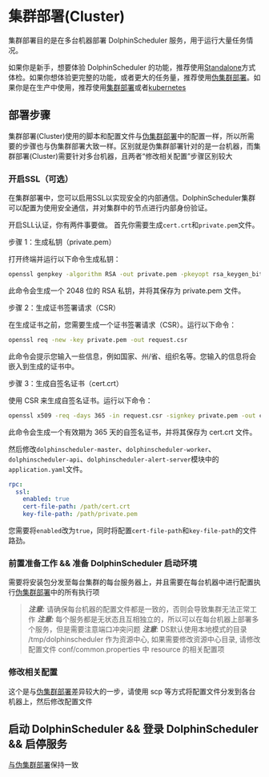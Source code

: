 # 集群部署(Cluster)

集群部署目的是在多台机器部署 DolphinScheduler 服务，用于运行大量任务情况。

如果你是新手，想要体验 DolphinScheduler 的功能，推荐使用[Standalone](standalone.md)方式体检。如果你想体验更完整的功能，或者更大的任务量，推荐使用[伪集群部署](pseudo-cluster.md)。如果你是在生产中使用，推荐使用[集群部署](cluster.md)或者[kubernetes](kubernetes.md)

## 部署步骤

集群部署(Cluster)使用的脚本和配置文件与[伪集群部署](pseudo-cluster.md)中的配置一样，所以所需要的步骤也与伪集群部署大致一样。区别就是伪集群部署针对的是一台机器，而集群部署(Cluster)需要针对多台机器，且两者“修改相关配置”步骤区别较大

### 开启SSL（可选）

在集群部署中，您可以启用SSL以实现安全的内部通信。DolphinScheduler集群可以配置为使用安全通信，并对集群中的节点进行内部身份验证。

开启SLL认证，你有两件事要做。 首先你需要生成`cert.crt`和`private.pem`文件。

步骤 1：生成私钥（private.pem）

打开终端并运行以下命令生成私钥：

```bash
openssl genpkey -algorithm RSA -out private.pem -pkeyopt rsa_keygen_bits:2048
```

此命令会生成一个 2048 位的 RSA 私钥，并将其保存为 private.pem 文件。

步骤 2：生成证书签署请求（CSR）

在生成证书之前，您需要生成一个证书签署请求（CSR）。运行以下命令：

```bash
openssl req -new -key private.pem -out request.csr
```

此命令会提示您输入一些信息，例如国家、州/省、组织名等。您输入的信息将会嵌入到生成的证书中。

步骤 3：生成自签名证书（cert.crt）

使用 CSR 来生成自签名证书。运行以下命令：

```bash
openssl x509 -req -days 365 -in request.csr -signkey private.pem -out cert.crt
```

此命令会生成一个有效期为 365 天的自签名证书，并将其保存为 cert.crt 文件。

然后修改`dolphinscheduler-master`、`dolphinscheduler-worker`、`dolphinscheduler-api`、`dolphinscheduler-alert-server`模块中的`application.yaml`文件。

```yaml
rpc:
  ssl:
    enabled: true
    cert-file-path: /path/cert.crt
    key-file-path: /path/private.pem
```

您需要将`enabled`改为`true`，同时将配置`cert-file-path`和`key-file-path`的文件路劲。

### 前置准备工作 && 准备 DolphinScheduler 启动环境

需要将安装包分发至每台集群的每台服务器上，并且需要在每台机器中进行配置执行[伪集群部署](pseudo-cluster.md)中的所有执行项

> **_注意:_** 请确保每台机器的配置文件都是一致的，否则会导致集群无法正常工作
> **_注意:_** 每个服务都是无状态且互相独立的，所以可以在每台机器上部署多个服务，但是需要注意端口冲突问题
> **_注意_**: DS默认使用本地模式的目录 /tmp/dolphinscheduler 作为资源中心, 如果需要修改资源中心目录, 请修改配置文件 conf/common.properties 中 resource 的相关配置项

### 修改相关配置

这个是与[伪集群部署](pseudo-cluster.md)差异较大的一步，请使用 scp 等方式将配置文件分发到各台机器上，然后修改配置文件

## 启动 DolphinScheduler && 登录 DolphinScheduler && 启停服务

[与伪集群部署](pseudo-cluster.md)保持一致
